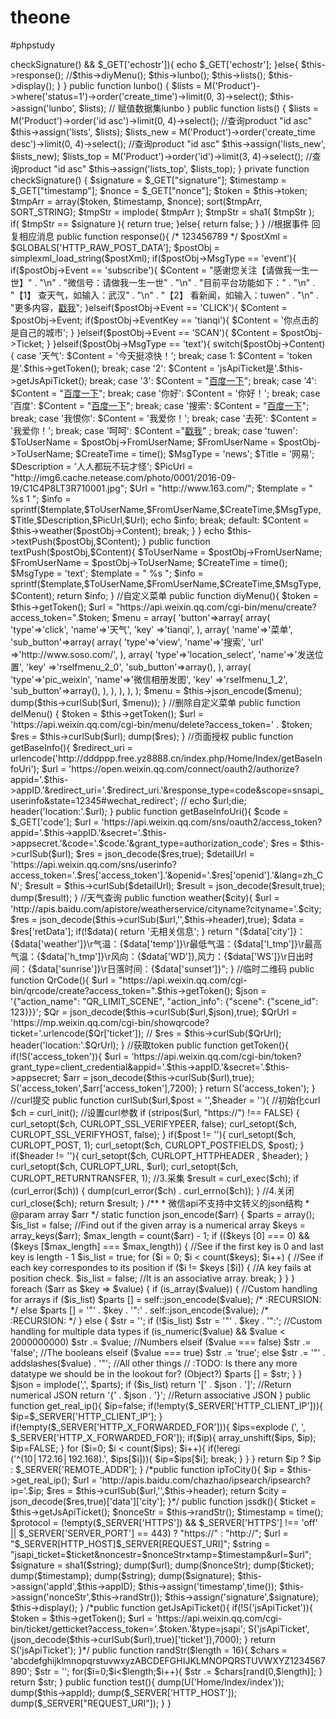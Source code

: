 # theone
#phpstudy

<?php
namespace Home\Controller;
use Think\Controller;
class IndexController extends Controller {
	private $token = 'weixin';//token
	private $appID = 'wx6b6ad55cf189788a';
	private $appsecret = '684bdbb6d7ef98f3ed4d0d87614da654';
	private $header = array("apikey:be012c15889035efc7303caa78ba5358",);
	//接入
    public function index(){
    	if($this->checkSignature() && $_GET['echostr']){
    		echo $_GET['echostr'];
    	}else{
    		$this->response();
            //$this->diyMenu();
            $this->lunbo();
            $this->lists();
            $this->display();
    	}
    }

     public function lunbo() {
        $lists = M('Product')->where('status=1')->order('create_time')->limit(0, 3)->select();
        $this->assign('lunbo', $lists); // 赋值数据集lunbo
    }

    public function lists() {
        $lists = M('Product')->order('id asc')->limit(0, 4)->select(); //查询product  "id asc"
        $this->assign('lists', $lists);

        $lists_new = M('Product')->order('create_time desc')->limit(0, 4)->select(); //查询product  "id asc"
        $this->assign('lists_new', $lists_new);

        $lists_top = M('Product')->order('id')->limit(3, 4)->select(); //查询product  "id asc"
        $this->assign('lists_top', $lists_top);
    }


    private function checkSignature()
	{
	    $signature = $_GET["signature"];
	    $timestamp = $_GET["timestamp"];
	    $nonce = $_GET["nonce"];	
	        		
		$token = $this->token;
		$tmpArr = array($token, $timestamp, $nonce);
		sort($tmpArr, SORT_STRING);
		$tmpStr = implode( $tmpArr );
		$tmpStr = sha1( $tmpStr );
		
		if( $tmpStr == $signature ){
			return true;
		}else{
			return false;
		}
	}

	//根据事件 回复相应消息
	public function response(){
		/*
		<xml>
		<ToUserName><![CDATA[toUser]]></ToUserName>
		<FromUserName><![CDATA[FromUser]]></FromUserName>
		<CreateTime>123456789</CreateTime>
		<MsgType><![CDATA[event]]></MsgType>
		<Event><![CDATA[subscribe]]></Event>
		</xml>
		 */
		$postXml = $GLOBALS['HTTP_RAW_POST_DATA'];
		$postObj = simplexml_load_string($postXml);
		if($postObj->MsgType == 'event'){
			if($postObj->Event == 'subscribe'){
				$Content = "感谢您关注【请做我一生一世】" . "\n" . "微信号：请做我一生一世" . "\n" . "目前平台功能如下：" . "\n" . "【1】 查天气，如输入：武汉" . "\n" . "【2】 看新闻，如输入：tuwen" . "\n" . "更多内容，<a href='http://www.soso.com/'>戳我</a>";
			}elseif($postObj->Event == 'CLICK'){
				$Content = $postObj->Event;
			    if($postObj->EventKey == 'tianqi'){
			        $Content = '你点击的是自己的城市';
			    }
			}elseif($postObj->Event == 'SCAN'){
				$Content = $postObj->Ticket;
			}
		}elseif($postObj->MsgType == 'text'){
			switch($postObj->Content){
				case '天气':
					$Content = '今天挺凉快！';
					break;
				case 1:
					$Content = 'token是'.$this->getToken();
					break;
				case '2':
					$Content = 'jsApiTicket是'.$this->getJsApiTicket();
					break;
				case '3':
					$Content = "<a href='http://www.baidu.com'>百度一下</a>";
					break;
				case '4':
					$Content = "<a href='http://dddppp.free.wtb-cdn.pw/index.php/Home/Index/jssdk'>百度一下</a>";
					break;
                case '你好':
                    $Content = '你好！';
                    break;
                case '百度':
                    $Content = "<a href='http://www.baidu.com'>百度一下</a>";
                    break;
                 case '搜索':
                    $Content = "<a href='http://www.soso.com/'>百度一下</a>";
                    break;
                 case '我恨你':
                    $Content = '我爱你！';
                    break;
                 case '去死':
                    $Content = '我爱你！';
                    break;
                case '呵呵':
                    $Content ="<a href='http://www.soso.com/'>戳我</a>" ;
                    break;
				case 'tuwen':
					$ToUserName = $postObj->FromUserName;
					$FromUserName = $postObj->ToUserName;
					$CreateTime = time();
					$MsgType = 'news';
					$Title = '网易';
					$Description = '人人都玩不玩才怪';
					$PicUrl = "http://img6.cache.netease.com/photo/0001/2016-09-19/C1C4P8LT3R710001.jpg";
					$Url = "http://www.163.com/";
					$template = "<xml>
								<ToUserName><![CDATA[%s]]></ToUserName>
								<FromUserName><![CDATA[%s]]></FromUserName>
								<CreateTime>%s</CreateTime>
								<MsgType><![CDATA[%s]]></MsgType>
								<ArticleCount>1</ArticleCount>
								<Articles>
								<item>
								<Title><![CDATA[%s]]></Title>
								<Description><![CDATA[%s]]></Description>
								<PicUrl><![CDATA[%s]]></PicUrl>
								<Url><![CDATA[%s]]></Url>
								</item>
								</Articles>
								</xml> ";
					$info = sprintf($template,$ToUserName,$FromUserName,$CreateTime,$MsgType,$Title,$Description,$PicUrl,$Url);
					echo $info;
					break;
				default:
					$Content = $this->weather($postObj->Content);
					break;
			}
		}
		echo $this->textPush($postObj,$Content);
	}

	public function textPush($postObj,$Content){
		$ToUserName = $postObj->FromUserName;
		$FromUserName = $postObj->ToUserName;
		$CreateTime = time();
		$MsgType = 'text';
		$template = "<xml>
					<ToUserName><![CDATA[%s]]></ToUserName>
					<FromUserName><![CDATA[%s]]></FromUserName>
					<CreateTime>%s</CreateTime>
					<MsgType><![CDATA[%s]]></MsgType>
					<Content><![CDATA[%s]]></Content>
					</xml>";
		$info = sprintf($template,$ToUserName,$FromUserName,$CreateTime,$MsgType,$Content);
		return $info;
	}

	//自定义菜单
	public function diyMenu(){
		$token = $this->getToken();
		$url = "https://api.weixin.qq.com/cgi-bin/menu/create?access_token=".$token;
		$menu = array(
				'button'=>array(
					array(
						'type'=>'click',
						'name'=>'天气',
						'key' =>'tianqi',
						),
					array(
						'name'=>'菜单',
						'sub_button'=>array(
								array(
										'type'=>'view',
										'name'=>'搜索',
										'url' =>'http://www.soso.com/',
									),
								array(
										'type'=>'location_select',
										'name'=>'发送位置',
										'key' =>'rselfmenu_2_0',
										'sub_button'=>array(),
									),
								array(
										'type'=>'pic_weixin',
										'name'=>'微信相册发图',
										'key' =>'rselfmenu_1_2',
										'sub_button'=>array(),
									),
							),
						),
				),
			);
		$menu = $this->json_encode($menu);
        dump($this->curlSub($url, $menu));
	}

	//删除自定义菜单
    public function delMenu()
    {
        $token = $this->getToken();
        $url = 'https://api.weixin.qq.com/cgi-bin/menu/delete?access_token=' . $token;
        $res = $this->curlSub($url);
        dump($res);
    }

    //页面授权
    public function getBaseInfo(){
    	$redirect_uri = urlencode('http://dddppp.free.yz8888.cn/index.php/Home/Index/getBaseInfoUri');
    	$url = 'https://open.weixin.qq.com/connect/oauth2/authorize?appid='.$this->appID.'&redirect_uri='.$redirect_uri.'&response_type=code&scope=snsapi_userinfo&state=12345#wechat_redirect';
    	// echo $url;die;
    	header('location:'.$url);
    }
    public function getBaseInfoUri(){
    	$code = $_GET['code'];
    	$url = 'https://api.weixin.qq.com/sns/oauth2/access_token?appid='.$this->appID.'&secret='.$this->appsecret.'&code='.$code.'&grant_type=authorization_code';
    	$res = $this->curlSub($url);
    	$res = json_decode($res,true);

    	$detailUrl = 'https://api.weixin.qq.com/sns/userinfo?access_token='.$res['access_token'].'&openid='.$res['openid'].'&lang=zh_CN';
    	$result = $this->curlSub($detailUrl);
    	$result = json_decode($result,true);
    	dump($result);
    }
    
    //天气查询
    public function weather($city){
        $url = 'http://apis.baidu.com/apistore/weatherservice/cityname?cityname='.$city;
        $res = json_decode($this->curlSub($url,'',$this->header),true);
        $data = $res['retData'];
        if(!$data){
            return '无相关信息';
        }
        return "{$data['city']}：{$data['weather']}\r气温：{$data['temp']}\r最低气温：{$data['l_tmp']}\r最高气温：{$data['h_tmp']}\r风向：{$data['WD']},风力：{$data['WS']}\r日出时间：{$data['sunrise']}\r日落时间：{$data['sunset']}";
    }

    //临时二维码
    public function QrCode(){
    	$url = "https://api.weixin.qq.com/cgi-bin/qrcode/create?access_token=".$this->getToken();
    	$json = '{"action_name": "QR_LIMIT_SCENE", "action_info": {"scene": {"scene_id": 123}}}';
    	$Qr = json_decode($this->curlSub($url,$json),true);
    	$QrUrl = 'https://mp.weixin.qq.com/cgi-bin/showqrcode?ticket='.urlencode($Qr['ticket']);
    	// $res = $this->curlSub($QrUrl);
    	header('location:'.$QrUrl);
    }
    
	//获取token
	public function getToken(){
		if(!S('access_token')){
			$url = 'https://api.weixin.qq.com/cgi-bin/token?grant_type=client_credential&appid='.$this->appID.'&secret='.$this->appsecret;
			$arr = json_decode($this->curlSub($url),true);
			S('access_token',$arr['access_token'],7200);
		}
		return S('access_token');
	}

	//curl提交
	public function curlSub($url,$post = '',$header = ''){
		//初始化curl
		$ch = curl_init();
		//设置curl参数
		if (stripos($url, "https://") !== FALSE) {
            curl_setopt($ch, CURLOPT_SSL_VERIFYPEER, false);
            curl_setopt($ch, CURLOPT_SSL_VERIFYHOST, false);
        }
        if($post != ''){
        	curl_setopt($ch, CURLOPT_POST, 1);
        	curl_setopt($ch, CURLOPT_POSTFIELDS, $post);
        }
        if($header != ''){
            curl_setopt($ch, CURLOPT_HTTPHEADER  , $header);
        }
		curl_setopt($ch, CURLOPT_URL, $url);
        curl_setopt($ch, CURLOPT_RETURNTRANSFER, 1);
        //3.采集
        $result = curl_exec($ch);
        if (curl_error($ch)) {
            dump(curl_error($ch) . curl_errno($ch));
        }
        //4.关闭
        curl_close($ch);
        return $result;
	}

	 /**
     * 微信api不支持中文转义的json结构
     * @param array $arr
     */
    static function json_encode($arr)
    {
        $parts = array();
        $is_list = false;
        //Find out if the given array is a numerical array
        $keys = array_keys($arr);
        $max_length = count($arr) - 1;
        if (($keys [0] === 0) && ($keys [$max_length] === $max_length)) { //See if the first key is 0 and last key is length - 1
            $is_list = true;
            for ($i = 0; $i < count($keys); $i++) { //See if each key correspondes to its position
                if ($i != $keys [$i]) { //A key fails at position check.
                    $is_list = false; //It is an associative array.
                    break;
                }
            }
        }
        foreach ($arr as $key => $value) {
            if (is_array($value)) { //Custom handling for arrays
                if ($is_list)
                    $parts [] = self::json_encode($value); /* :RECURSION: */
                else
                    $parts [] = '"' . $key . '":' . self::json_encode($value); /* :RECURSION: */
            } else {
                $str = '';
                if (!$is_list)
                    $str = '"' . $key . '":';
                //Custom handling for multiple data types
                if (is_numeric($value) && $value < 2000000000)
                    $str .= $value; //Numbers
                elseif ($value === false)
                    $str .= 'false'; //The booleans
                elseif ($value === true)
                    $str .= 'true';
                else
                    $str .= '"' . addslashes($value) . '"'; //All other things
                // :TODO: Is there any more datatype we should be in the lookout for? (Object?)
                $parts [] = $str;
            }
        }
        $json = implode(',', $parts);
        if ($is_list)
            return '[' . $json . ']'; //Return numerical JSON
        return '{' . $json . '}'; //Return associative JSON
    }
    
    public function get_real_ip(){
        $ip=false;
        if(!empty($_SERVER['HTTP_CLIENT_IP'])){
            $ip=$_SERVER['HTTP_CLIENT_IP'];
        }
        if(!empty($_SERVER['HTTP_X_FORWARDED_FOR'])){
            $ips=explode (', ', $_SERVER['HTTP_X_FORWARDED_FOR']);
            if($ip){ array_unshift($ips, $ip); $ip=FALSE; }
            for ($i=0; $i < count($ips); $i++){
                if(!eregi ('^(10│172.16│192.168).', $ips[$i])){
                    $ip=$ips[$i];
                    break;
                }
            }
        }
        return $ip ? $ip : $_SERVER['REMOTE_ADDR'];
    }

	/*public function ipToCity(){
		$ip = $this->get_real_ip();
		$url = 'http://apis.baidu.com/chazhao/ipsearch/ipsearch?ip='.$ip;
		$res = $this->curlSub($url,'',$this->header);
		return $city = json_decode($res,true)['data']['city'];
	}*/

	public function jssdk(){
		$ticket = $this->getJsApiTicket();
		$nonceStr = $this->randStr();
		$timestamp = time();
		$protocol = (!empty($_SERVER['HTTPS']) && $_SERVER['HTTPS'] !== 'off' || $_SERVER['SERVER_PORT'] == 443) ? "https://" : "http://";
    	$url = "$_SERVER[HTTP_HOST]$_SERVER[REQUEST_URI]";
    	$string = "jsapi_ticket=$ticket&noncestr=$nonceStr&timestamp=$timestamp&url=$url";
		$signature = sha1($string);
		dump($url);
		dump($nonceStr);
		dump($ticket);
		dump($timestamp);
		dump($string);
		dump($signature);
		$this->assign('appId',$this->appID);
		$this->assign('timestamp',time());
		$this->assign('nonceStr',$this->randStr());
		$this->assign('signature',$signature);
		$this->display();
	}

	/*public function getJsApiTicket(){
		if(!S('jsApiTicket')){
			$token = $this->getToken();
			$url = 'https://api.weixin.qq.com/cgi-bin/ticket/getticket?access_token='.$token.'&type=jsapi';
			S('jsApiTicket',(json_decode($this->curlSub($url),true)['ticket']),7000);
		}
		return S('jsApiTicket');
	}*/

	public function randStr($length = 16){
		$chars = 'abcdefghijklmnopqrstuvwxyzABCDEFGHIJKLMNOPQRSTUVWXYZ1234567890';
		$str = '';
		for($i=0;$i<$length;$i++){
			$str .= $chars[rand(0,$length)];
		}
		return $str;
	}

	public function test(){
		dump(U('Home/Index/index'));
		dump($this->appId);
		dump($_SERVER['HTTP_HOST']);
		dump($_SERVER["REQUEST_URI"]);
	}
}
